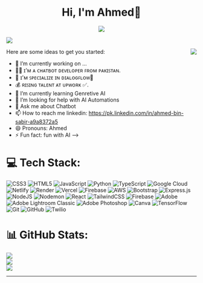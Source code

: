 
<div align="center" >
    <h1> Hi, I'm Ahmed👋</h1>
  </div>
<p align="center">
<a href="https://github.com/AYAN-IMRAN/"><img src="https://readme-typing-svg.herokuapp.com?font=Arial&weight=900&size=31&duration=3000&pause=300&color=FFC83D&width=435&lines=Chatbot+Developer;Web+Developer;Ai+solutions+provider"></a><p/>
 

[![](https://visitcount.itsvg.in/api?id=Ahmedrazasabir&icon=0&color=0)](https://visitcount.itsvg.in)

<!-- Proudly created with GPRM ( https://gprm.itsvg.in ) -->
Here are some ideas to get you started:
 <img align=right src = "https://user-images.githubusercontent.com/74038190/212748842-9fcbad5b-6173-4175-8a61-521f3dbb7514.gif">
- 🔭 I’m currently working on ...
- 👨‍💻 ɪ'ᴍ ᴀ ᴄʜᴀᴛʙᴏᴛ ᴅᴇᴠᴇʟᴏᴘᴇʀ ꜰʀᴏᴍ ᴘᴀᴋɪꜱᴛᴀɴ.
- 🌊 ɪ'ᴍ ꜱᴘᴇᴄɪᴀʟɪᴢᴇ ɪɴ ᴅɪᴀʟᴏɢꜰʟᴏᴡ🤖
- 💰 ʀɪꜱɪɴɢ ᴛᴀʟᴇɴᴛ ᴀᴛ ᴜᴘᴡᴏʀᴋ ✅.
- 🌱 I’m currently learning Genretive AI
- 🤔 I’m looking for help with AI Automations
- 💬 Ask me about Chatbot
- 📫 How to reach me linkedin:  https://pk.linkedin.com/in/ahmed-bin-sabir-a9a8372a5
- 😄 Pronouns: Ahmed
- ⚡ Fun fact: fun with AI
-->

 

# 💻 Tech Stack:
![CSS3](https://img.shields.io/badge/css3-%231572B6.svg?style=for-the-badge&logo=css3&logoColor=white) ![HTML5](https://img.shields.io/badge/html5-%23E34F26.svg?style=for-the-badge&logo=html5&logoColor=white) ![JavaScript](https://img.shields.io/badge/javascript-%23323330.svg?style=for-the-badge&logo=javascript&logoColor=%23F7DF1E) ![Python](https://img.shields.io/badge/python-3670A0?style=for-the-badge&logo=python&logoColor=ffdd54) ![TypeScript](https://img.shields.io/badge/typescript-%23007ACC.svg?style=for-the-badge&logo=typescript&logoColor=white) ![Google Cloud](https://img.shields.io/badge/GoogleCloud-%234285F4.svg?style=for-the-badge&logo=google-cloud&logoColor=white) ![Netlify](https://img.shields.io/badge/netlify-%23000000.svg?style=for-the-badge&logo=netlify&logoColor=#00C7B7) ![Render](https://img.shields.io/badge/Render-%46E3B7.svg?style=for-the-badge&logo=render&logoColor=white) ![Vercel](https://img.shields.io/badge/vercel-%23000000.svg?style=for-the-badge&logo=vercel&logoColor=white) ![Firebase](https://img.shields.io/badge/firebase-%23039BE5.svg?style=for-the-badge&logo=firebase) ![AWS](https://img.shields.io/badge/AWS-%23FF9900.svg?style=for-the-badge&logo=amazon-aws&logoColor=white) ![Bootstrap](https://img.shields.io/badge/bootstrap-%238511FA.svg?style=for-the-badge&logo=bootstrap&logoColor=white) ![Express.js](https://img.shields.io/badge/express.js-%23404d59.svg?style=for-the-badge&logo=express&logoColor=%2361DAFB) ![NodeJS](https://img.shields.io/badge/node.js-6DA55F?style=for-the-badge&logo=node.js&logoColor=white) ![Nodemon](https://img.shields.io/badge/NODEMON-%23323330.svg?style=for-the-badge&logo=nodemon&logoColor=%BBDEAD) ![React](https://img.shields.io/badge/react-%2320232a.svg?style=for-the-badge&logo=react&logoColor=%2361DAFB) ![TailwindCSS](https://img.shields.io/badge/tailwindcss-%2338B2AC.svg?style=for-the-badge&logo=tailwind-css&logoColor=white) ![Firebase](https://img.shields.io/badge/firebase-a08021?style=for-the-badge&logo=firebase&logoColor=ffcd34) ![Adobe](https://img.shields.io/badge/adobe-%23FF0000.svg?style=for-the-badge&logo=adobe&logoColor=white) ![Adobe Lightroom Classic](https://img.shields.io/badge/Adobe%20Lightroom%20Classic-31A8FF.svg?style=for-the-badge&logo=Adobe%20Lightroom%20Classic&logoColor=white) ![Adobe Photoshop](https://img.shields.io/badge/adobe%20photoshop-%2331A8FF.svg?style=for-the-badge&logo=adobe%20photoshop&logoColor=white) ![Canva](https://img.shields.io/badge/Canva-%2300C4CC.svg?style=for-the-badge&logo=Canva&logoColor=white) ![TensorFlow](https://img.shields.io/badge/TensorFlow-%23FF6F00.svg?style=for-the-badge&logo=TensorFlow&logoColor=white) ![Git](https://img.shields.io/badge/git-%23F05033.svg?style=for-the-badge&logo=git&logoColor=white) ![GitHub](https://img.shields.io/badge/github-%23121011.svg?style=for-the-badge&logo=github&logoColor=white) ![Twilio](https://img.shields.io/badge/Twilio-F22F46?style=for-the-badge&logo=Twilio&logoColor=white)
# 📊 GitHub Stats:
![](https://github-readme-stats.vercel.app/api?username=Ahmedrazasabir&theme=dark&hide_border=false&include_all_commits=false&count_private=false)<br/>
![](https://github-readme-streak-stats.herokuapp.com/?user=Ahmedrazasabir&theme=dark&hide_border=false)<br/>
![](https://github-readme-stats.vercel.app/api/top-langs/?username=Ahmedrazasabir&theme=dark&hide_border=false&include_all_commits=false&count_private=false&layout=compact)

---
